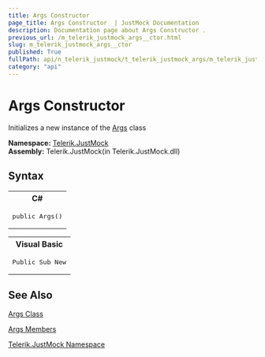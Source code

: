 ```yaml
---
title: Args Constructor 
page_title: Args Constructor  | JustMock Documentation
description: Documentation page about Args Constructor .
previous_url: /m_telerik_justmock_args__ctor.html
slug: m_telerik_justmock_args__ctor
published: True
fullPath: api/n_telerik_justmock/t_telerik_justmock_args/m_telerik_justmock_args__ctor
category: "api"
---
```


# Args Constructor



Initializes a new instance of the [Args](t_telerik_justmock_args) class


 **Namespace:**  [Telerik.JustMock](n_telerik_justmock) <br> **Assembly:** Telerik.JustMock(in Telerik.JustMock.dll)
## Syntax


<div id="syntaxCodeBlocks" class="code"><span codeLanguage="CSharp"><table><tr><th>C#</th></tr><tr><td><pre xml:space="preserve"><span class="keyword">public</span> <span class="identifier">Args</span>()</pre></td></tr></table></span><span codeLanguage="VisualBasicDeclaration"><table><tr><th>Visual Basic</th></tr><tr><td><pre xml:space="preserve"><span class="keyword">Public</span> <span class="keyword">Sub</span> <span class="identifier">New</span></pre></td></tr></table></span></div>


## See Also



 [Args Class](t_telerik_justmock_args) 

 [Args Members](allmembers_t_telerik_justmock_args) 

 [Telerik.JustMock Namespace](n_telerik_justmock) 



